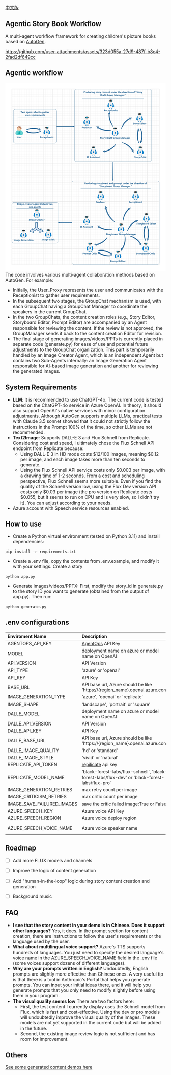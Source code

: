 [中文版](README.zh-cn.md)

## Agentic Story Book Workflow
A multi-agent workflow framework for creating children's picture books based on [AutoGen](https://microsoft.github.io/autogen/).


https://github.com/user-attachments/assets/323d055a-27d9-487f-b8c4-2fad2df649cc

## Agentic workflow
![MultiAgent](./images/MultiAgents.jpg)
The code involves various multi-agent collaboration methods based on AutoGen. For example:
- Initially, the User_Proxy represents the user and communicates with the Receptionist to gather user requirements.
- In the subsequent two stages, the GroupChat mechanism is used, with each GroupChat having a GroupChat Manager to coordinate the speakers in the current GroupChat.
- In the two GroupChats, the content creation roles (e.g., Story Editor, Storyboard Editor, Prompt Editor) are accompanied by an Agent responsible for reviewing the content. If the review is not approved, the GroupManager sends it back to the content creation Editor for revision.
- The final stage of generating images/videos/PPTs is currently placed in separate code (generate.py) for ease of use and potential future adjustments to the GroupChat organization. This part is temporarily handled by an Image Creator Agent, which is an independent Agent but contains two Sub-Agents internally: an Image Generation Agent responsible for AI-based image generation and another for reviewing the generated images.

## System Requirements
- **LLM**: It is recommended to use ChatGPT-4o. The current code is tested based on the ChatGPT-4o service in Azure OpenAI. In theory, it should also support OpenAI's native services with minor configuration adjustments. Although AutoGen supports multiple LLMs, practical tests with Claude 3.5 sonnet showed that it could not strictly follow the instructions in the Prompt 100% of the time, so other LLMs are not recommended.
- **Text2Image**: Supports DALL-E 3 and Flux Schnell from Replicate. Considering cost and speed, I ultimately chose the Flux Schnell API endpoint from Replicate because:
  - Using DALL-E 3 in HD mode costs $12/100 images, meaning $0.12 per image, and each image takes more than ten seconds to generate.
  - Using the Flux Schnell API service costs only $0.003 per image, with a drawing time of 1-2 seconds. From a cost and scheduling perspective, Flux Schnell seems more suitable. Even if you find the quality of the Schnell version low, using the Flux Dev version API costs only $0.03 per image (the pro version on Replicate costs $0.055, but it seems to run on CPU and is very slow, so I didn't try it). You can adjust according to your needs.
- Azure account with Speech service resources enabled.

## How to use
- Create a Python virtual environment (tested on Python 3.11) and install dependencies:
```
pip install -r requirements.txt
```
- Create a .env file, copy the contents from .env.example, and modify it with your settings. Create a story
```
python app.py
```
- Generate images/videos/PPTX: First, modify the story_id in generate.py to the story ID you want to generate (obtained from the output of app.py). Then run:
```
python generate.py
```


## .env configurations
|Enviroment Name|Description |Default Value|
|:-----|:----|:-----:|
|AGENTOPS_API_KEY| [AgentOps](https://app.agentops.ai/) API Key| |
|MODEL|deployment name on azure or model name on OpenAI | |
|API_VERSION|API Version|'2024-06-01'|
|API_TYPE|'azure' or 'openai'|azure|
|API_KEY|API Key| |
|BASE_URL|API base url,  Azure should be like 'https://{region_name}.openai.azure.com/'||
|IMAGE_GENERATION_TYPE|'azure', 'openai' or 'replicate'||
|IMAGE_SHAPE|'landscape', 'portrait' or 'square'|landscape|
|DALLE_MODEL|deployment name on azure or model name on OpenAI | |
|DALLE_API_VERSION|API Version|'2024-06-01'|
|DALLE_API_KEY|API Key| |
|DALLE_BASE_URL|API base url, Azure should be like 'https://{region_name}.openai.azure.com/'||
|DALLE_IMAGE_QUALITY|'hd' or 'standard'|'hd'|
|DALLE_IMAGE_STYLE|'vivid' or 'natural'|'vivid'|
|REPLICATE_API_TOKEN|[repilicate](https://replicate.com/) api key| |
|REPLICATE_MODEL_NAME| 'black-forest-labs/flux-schnell', 'black-forest-labs/flux-dev' or 'black-forest-labs/flux-pro'|'black-forest-labs/flux-schnell'|
|IMAGE_GENERATION_RETRIES|max retry count per image|3|
|IMAGE_CRITICISM_RETRIES|max critic count per image|2|
|IMAGE_SAVE_FAILURED_IMAGES|save the critic failed image:True or False|False|
|AZURE_SPEECH_KEY|Azure voice API Key||
|AZURE_SPEECH_REGION|Azure voice deploy region||
|AZURE_SPEECH_VOICE_NAME|Azure voice speaker name|'zh-CN-XiaoxiaoMultilingualNeural'|



## Roadmap
- [ ] Add more FLUX models and channels
- [ ] Improve the logic of content generation
- [ ] Add "human-in-the-loop" logic during story content creation and generation
- [ ] Background music


## FAQ
- **I see that the story content in your demo is in Chinese. Does it support other languages?**
  Yes, it does. In the prompt section for content creation, there are instructions to follow the user's requirements or the language used by the user.
- **What about multilingual voice support?**
  Azure's TTS supports hundreds of languages. You just need to specify the desired language's voice name in the AZURE_SPEECH_VOICE_NAME field in the .env file (some voices support dozens of different languages).
- **Why are your prompts written in English?**
  Undoubtedly, English prompts are slightly more effective than Chinese ones. A very useful tip is that there is a tool in Anthropic's Portal that helps you generate prompts. You can input your initial ideas there, and it will help you generate prompts that you only need to modify slightly before using them in your program.
- **The visual quality seems low**
  There are two factors here:
  - First, the test content I currently display uses the Schnell model from Flux, which is fast and cost-effective. Using the dev or pro models will undoubtedly improve the visual quality of the images. These models are not yet supported in the current code but will be added in the future.
  - Second, the existing image review logic is not sufficient and has room for improvement.
  
## Others
[See some generated content demos here](DEMO-Results.md)